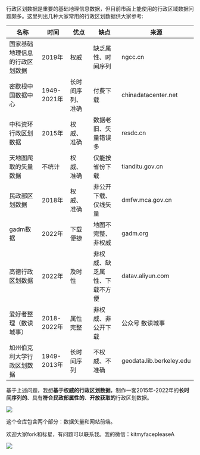 行政区划数据是重要的基础地理信息数据，但目前市面上能使用的行政区域数据问题颇多。这里列出几种大家常用的行政区划数据供大家参考:

| 名称                           | 时间        | 优点             | 缺点                         | 来源                     |
| ------------------------------ | ----------- | ---------------- | ---------------------------- | ------------------------ |
| 国家基础地理信息的行政区划数据 | 2019年      | 权威             | 缺乏属性、时间序列           | ngcc.cn                  |
| 密歇根中国数据中心             | 1949-2021年 | 长时间序列、准确 | 付费下载                     | chinadatacenter.net      |
| 中科资环行政区划数据           | 2015年      | 权威、准确       | 数据老旧、矢量错误多         | resdc.cn                 |
| 天地图爬取的矢量数据           | 不统计      | 权威、准确       | 仅能按省份下载               | tianditu.gov.cn          |
| 民政部区划数据                 | 2018年      | 权威、准确       | 非公开下载、仅线矢量         | dmfw.mca.gov.cn          |
| gadm数据                       | 2022年      | 下载便捷         | 地图不完整、非权威           | gadm.org                 |
| 高德行政区划数据               | 2022年      | 及时性           | 非权威、缺乏属性、下载不方便 | datav.aliyun.com         |
| 爱好者整理（数读城事）         | 2018-2022年 | 属性完整         | 非权威、非公开下载           | 公众号 数读城事          |
| 加州伯克利大学行政区划数据     | 1949-2013年 | 长时间序列       | 不权威、不准确               | geodata.lib.berkeley.edu |

基于上述问题，我想**基于权威的行政区划数据**，制作一套2015年-2022年的**长时间序列的**、具有**符合民政部属性的**、**开放获取的**行政区划数据。

![](http://pics.landcover100.com/pics/20222228/630b5a5878fdb.png)

这个仓库包含两个部分：数据矢量和网站前端。

欢迎大家fork和标星，有问题可以联系我。我的微信：kitmyfacepleaseA

![](http://pics.landcover100.com/pics/20222231/630e4ac7375c1.jpg)
